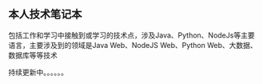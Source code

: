 ## 本人技术笔记本

包括工作和学习中接触到或学习的技术点，涉及Java、Python、NodeJs等主要语言，主要涉及到的领域是Java Web、NodeJS Web、Python Web、大数据、数据库等等技术

持续更新中。。。。。。
